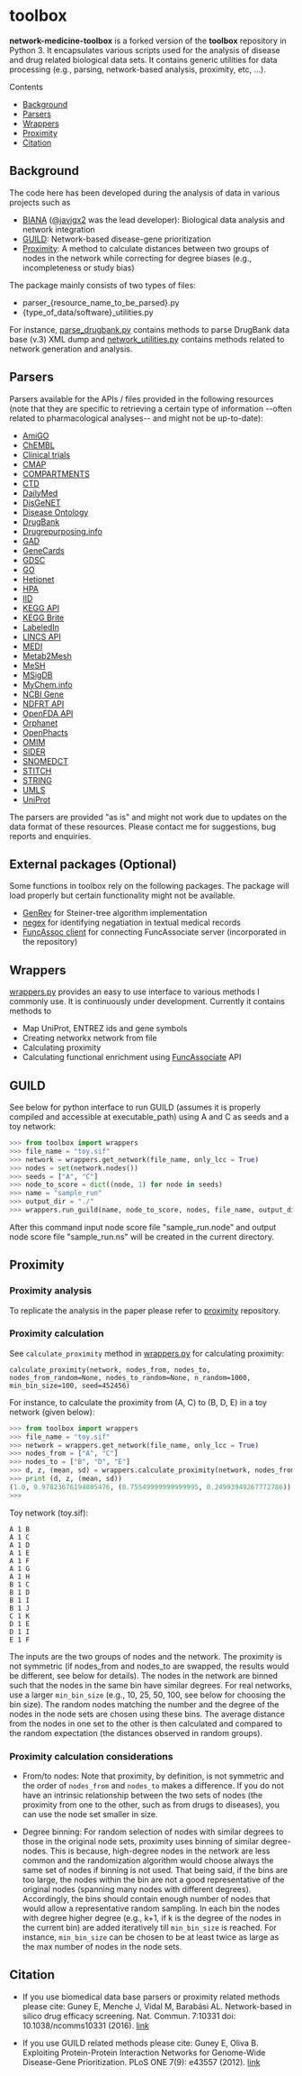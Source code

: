 # toolbox

**network-medicine-toolbox** is a forked version of the **toolbox** repository in Python 3. It encapsulates various scripts used for the analysis of disease and drug related biological data sets. 
It contains generic utilities for data processing (e.g., parsing, network-based analysis, proximity, etc, ...).

Contents 

* [Background](#background)
* [Parsers](#parsers)
* [Wrappers](#wrappers)
* [Proximity](#proximity)
* [Citation](#citation)


## Background

The code here has been developed during the analysis of data in various projects such as
- [BIANA](http://github.com/emreg00/biana) ([@javigx2](https://twitter.com/javigx2) was the lead developer): Biological data analysis and network integration
- [GUILD](http://github.com/emreg00/guild): Network-based disease-gene prioritization
- [Proximity](http://github.com/emreg00/proximity): A method to calculate distances between two groups of nodes in the network while correcting for degree biases (e.g., incompleteness or study bias)

The package mainly consists of two types of files:
- parser_{resource_name_to_be_parsed}.py
- {type_of_data/software}_utilities.py

For instance, [parse_drugbank.py](parse_drugbank.py) contains methods to parse DrugBank data base (v.3) XML dump 
and [network_utilities.py](network_utilities.py) contains methods related to network generation and analysis. 


## Parsers

Parsers available for the APIs / files provided in the following resources (note that they are specific to retrieving a certain type of information --often related to pharmacological analyses-- and might not be up-to-date):

- [AmiGO](https://amigo.geneontology.org)
- [ChEMBL](https://www.ebi.ac.uk/chembl)
- [Clinical trials](http://clinicaltrials.gov)
- [CMAP](https://www.broadinstitute.org/cmap)
- [COMPARTMENTS](https://compartments.jensenlab.org)
- [CTD](http://ctdbase.org)
- [DailyMed](http://dailymed.nlm.nih.gov)
- [DisGeNET](http://disgenet.org/)
- [Disease Ontology](http://disease-ontology.org/)
- [DrugBank](http://www.drugbank.ca)
- [Drugrepurposing.info](http://drugrepurposing.info)
- [GAD](https://geneticassociationdb.nih.gov)
- [GeneCards](http://www.genecards.org)
- [GDSC](http://www.cancerrxgene.org)
- [GO](http://geneontology.org)
- [Hetionet](https://github.com/dhimmel/hetionet)
- [HPA](https://www.proteinatlas.org/)
- [IID](http://iid.ophid.utoronto.ca/iid/)
- [KEGG API](http://www.genome.jp/kegg)
- [KEGG Brite](http://www.genome.jp/kegg/brite.html)
- [LabeledIn](http://www.ncbi.nlm.nih.gov/pubmed/25220766)
- [LINCS API](http://www.lincsproject.org)
- [MEDI](https://medschool.vanderbilt.edu/cpm/center-precision-medicine-blog/medi-ensemble-medication-indication-resource)
- [Metab2Mesh](http://metab2mesh.ncibi.org)
- [MeSH](http://www.ncbi.nlm.nih.gov/mesh)
- [MSigDB](http://www.broadinstitute.org/msigdb)
- [MyChem.info](http://mychem.info/)
- [NCBI Gene](http://www.ncbi.nlm.nih.gov/gene)
- [NDFRT API](https://rxnav.nlm.nih.gov/NdfrtAPIs.html)
- [OpenFDA API](https://open.fda.gov)
- [Orphanet](http://www.orpha.net)
- [OpenPhacts](https://www.openphacts.org/)
- [OMIM](http://www.omim.org)
- [SIDER](http://sideeffects.embl.de)
- [SNOMEDCT](https://www.nlm.nih.gov/healthit/snomedct)
- [STITCH](http://stitch.embl.de)
- [STRING](http://string-db.org)
- [UMLS](https://www.nlm.nih.gov/research/umls)
- [UniProt](http://www.uniprot.org)

The parsers are provided "as is" and might not work due to updates on the data format of these resources. Please contact me for suggestions, bug reports and enquiries.


## External packages (Optional)

Some functions in toolbox rely on the following packages. The package will load properly but certain functionality might not be available.

* [GenRev](https://bioinfo.uth.edu/GenRev.html) for Steiner-tree algorithm implementation
* [negex](https://github.com/chapmanbe/negex) for identifying negatiation in textual medical records
* [FuncAssoc client](https://gist.github.com/yy/869845) for connecting FuncAssociate server (incorporated in the repository)


## Wrappers

[wrappers.py](wrappers.py) provides an easy to use interface to various methods I commonly use. It is continuously under development. Currently it contains methods to 
- Map UniProt, ENTREZ ids and gene symbols
- Creating networkx network from file 
- Calculating proximity
- Calculating functional enrichment using [FuncAssociate](http://llama.mshri.on.ca/funcassociate/) API


## GUILD

See below for python interface to run GUILD (assumes it is properly compiled and accessible at executable_path) using A and C as seeds and a toy network:

```python
>>> from toolbox import wrappers
>>> file_name = "toy.sif"
>>> network = wrappers.get_network(file_name, only_lcc = True)
>>> nodes = set(network.nodes())
>>> seeds = ["A", "C"]
>>> node_to_score = dict((node, 1) for node in seeds)
>>> name = "sample_run"
>>> output_dir = "./"
>>> wrappers.run_guild(name, node_to_score, nodes, file_name, output_dir, executable_path)
```

After this command input node score file "sample_run.node" and output node score file "sample_run.ns" will be created in the current directory.


## Proximity

### Proximity analysis
To replicate the analysis in the paper please refer to [proximity](http://github.com/emreg00/proximity) repository.

### Proximity calculation

See `calculate_proximity` method in [wrappers.py](wrappers.py)  for calculating proximity:

`calculate_proximity(network, nodes_from, nodes_to, nodes_from_random=None, nodes_to_random=None, n_random=1000, min_bin_size=100, seed=452456)`

For instance, to calculate the proximity from (A, C) to (B, D, E) in a toy network (given below):

```python
>>> from toolbox import wrappers
>>> file_name = "toy.sif"
>>> network = wrappers.get_network(file_name, only_lcc = True)
>>> nodes_from = ["A", "C"]
>>> nodes_to = ["B", "D", "E"]
>>> d, z, (mean, sd) = wrappers.calculate_proximity(network, nodes_from, nodes_to, min_bin_size = 2)
>>> print (d, z, (mean, sd))
(1.0, 0.97823676194805476, (0.75549999999999995, 0.24993949267772786))
>>>
```

Toy network (toy.sif):
```
A 1 B
A 1 C
A 1 D
A 1 E
A 1 F
A 1 G
A 1 H
B 1 C
B 1 D
B 1 I
B 1 J
C 1 K
D 1 E
D 1 I
E 1 F
```

The inputs are the two groups of nodes and the network.
The proximity is not symmetric (if nodes_from and nodes_to are swapped, 
the results would be different, see below for details).
The nodes in the network are binned such that the nodes in the same bin have similar degrees. 
For real networks, use a larger `min_bin_size` (e.g., 10, 25, 50, 100, see below for choosing the bin size). 
The random nodes matching the number and the degree of the nodes in the node sets are chosen
using these bins.
The average distance from the nodes in one set to the other is then calculated and compared to the 
random expectation (the distances observed in random groups).

### Proximity calculation considerations

* From/to nodes: Note that proximity, by definition, is not symmetric and the order of `nodes_from` and 
`nodes_to` makes a difference. If you do not have an intrinsic relationship between 
the two sets of nodes (the proximity from one to the other, such as from drugs to diseases),
you can use the node set smaller in size.

* Degree binning: For random selection of nodes with similar degrees to those in the original node sets, 
proximity uses binning of similar degree-nodes. This is because, high-degree nodes in the network are
less common and the randomization algorithm would choose always the same set of nodes if binning is not used.
That being said, if the bins are too large, the nodes within the bin are not a good representative of 
the original nodes (spanning many nodes with different degrees). Accordingly, the bins should contain enough
number of nodes that would allow a representative random sampling. In each bin the nodes with
degree higher degree (e.g., k+1, if k is the degree of the nodes in the current bin) are added iteratively
till `min_bin_size` is reached. For instance, `min_bin_size` can be chosen to be at least twice 
as large as the max number of nodes in the node sets.


## Citation

* If you use biomedical data base parsers or proximity related methods please cite: Guney E, Menche J, Vidal M, Barab&aacute;si AL. Network-based in silico drug efficacy screening. Nat. Commun. 7:10331 doi: 10.1038/ncomms10331 (2016). [link](http://www.nature.com/ncomms/2016/160201/ncomms10331/full/ncomms10331.html)

* If you use GUILD related methods please cite: 
Guney E, Oliva B. Exploiting Protein-Protein Interaction Networks for Genome-Wide Disease-Gene Prioritization. PLoS ONE 7(9): e43557 (2012). [link](http://journals.plos.org/plosone/article?id=10.1371/journal.pone.0043557)

